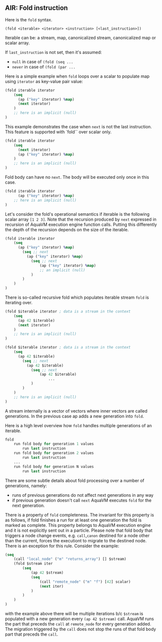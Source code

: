 ## AIR: Fold instruction
Here is the `fold` syntax.

`(fold <iterable> <iterator> <instruction> [<last_instruction>])`

Iterable can be: a stream, map, canonicalized stream, canonicalized map or scalar array.

If `last_instruction` is not set, then it's assumed:
 - `null` in case of `(fold (seq ...`
 - `never` in case of `(fold (par ...`

Here is a simple example when `fold` loops over a scalar to populate map using `iterator` as key-value pair value:
```clojure
(fold iterable iterator
	(seq
	  (ap ("key" iterator) %map)
	  (next iterator)
	)
	;; here is an implicit (null)
)
```

This example demonstrates the case when `next` is not the last instruction. This feature is supported with `fold`` over scalar only.
```clojure
(fold iterable iterator
	(seq
	  (next iterator)
	  (ap ("key" iterator) %map)
	)
	;; here is an implicit (null)
)
```

Fold body can have no `next`. The body will be executed only once in this case.

```clojure
(fold iterable iterator
	  (ap ("key" iterator) %map)
	;; here is an implicit (null)
)
```

Let's consider the fold's operational semantics if iterable is the following scalar array `[1 2 3]`. Note that the recursion produced by `next` expressed in recursion of AquaVM execution engine function calls. Putting this differently the depth of the recursion depends on the size of the iterable.

```clojure
(fold iterable iterator
	(seq
	  (ap ("key" iterator) %map)
	  	(seq ;; next
		  (ap ("key" iterator) %map)
			(seq ;; next
				(ap ("key" iterator) %map)
				;; an implicit (null)
			)
		)
	)
)
```

There is so-called recursive fold which populates iterable stream `fold` is iterating over.

```clojure
(fold $iterable iterator ; data is a stream in the context
	(seq
	  (ap 42 $iterable)
	  (next iterator)
	)
	;; here is an implicit (null)
)
```


```clojure
(fold $iterable iterator ; data is a stream in the context
	(seq
	  (ap 42 $iterable)
		(seq ;; next
		  (ap 42 $iterable)
			(seq ;; next
				(ap 42 $iterable)
					...
			)
		)
	)
	;; here is an implicit (null)
)
```

A stream internally is a vector of vectors where inner vectors are called generations. In the previous case ap adds a new generation into `fold`.

Here is a high level overview how `fold` handles multiple generations of an iterable.

```clojure
fold
	run fold body for generation 1 values
		run last instruction
	run fold body for generation 2 values
		run last instruction
	...
	run fold body for generation N values
		run last instruction
```
There are some subtle details about fold processing over a number of generations, namely:
- runs of previous generations do not affect next generations in any way
- if previous generation doesn't call `next` AquaVM executes `fold` for the next generation.

There is a property of `fold` completeness. The invariant for this property is as follows, if fold finishes a run for at least one generation the fold is marked as complete. This property belongs to AquaVM execution engine and it is not explicitly sent out in a particle.
Please note that fold body that triggers a node change events, e.g. `call`,`canon` destined for a node other than the current, forces the executiont to migrate to the destined node.
There is an exception for this rule. Consider the example:

```clojure
(seq
	(call "local_node" ("m" "returns_array") [] $stream)
	(fold $stream iter
		(seq
			(ap 42 $stream)
			(seq
				(call "remote_node" ("m" "f") [42] scalar)
				(next iter)
			)
		)
	)
)
```

with the example above there will be multiple iterations b/c `$stream` is populated with a new generation every `(ap 42 $stream)` call. AquaVM runs the part that preceds the `call` at `remote_node` for every generation added. The migration triggered by the `call` does not stop the runs of that fold body part that preceds the `call`.